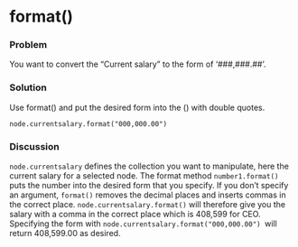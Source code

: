 # format()


### Problem
You want to convert the “Current salary” to the form of ‘###,###.##’.


### Solution
Use format() and put the desired form into the () with double quotes. 
```
node.currentsalary.format("000,000.00")
```
### Discussion
```node.currentsalary``` defines the collection you want to manipulate, here the current salary for a selected node.
The format method ```number1.format()``` puts the number into the desired form that you specify. If you don’t specify an argument, ```format()``` removes the decimal places and inserts commas in the correct place.
```node.currentsalary.format()``` will therefore give you the salary with a comma in the correct place which is 408,599 for CEO.
Specifying the form with 
```node.currentsalary.format("000,000.00") ```will return 408,599.00 as desired.
